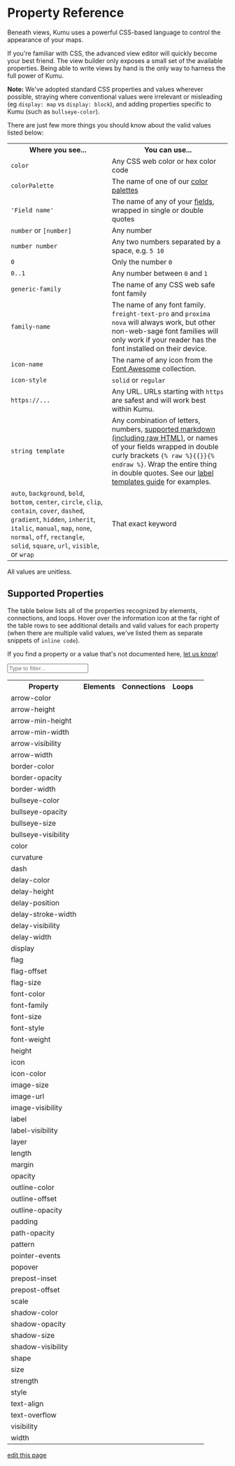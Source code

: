 # Property Reference

Beneath views, Kumu uses a powerful CSS-based language to control the appearance of your maps.

If you're familiar with CSS, the advanced view editor will quickly
become your best friend.  The view builder only exposes a small set
of the available properties.  Being able to write views by hand is
the only way to harness the full power of Kumu.

**Note:** We've adopted standard CSS properties and values wherever possible, straying where
conventional values were irrelevant or misleading (eg `display: map` vs `display: block`),
and adding properties specific to Kumu (such as `bullseye-color`).

There are just few more things you should know about the valid values listed below:

<table class="table border-bottom">
  <tbody>
    <tr>
      <th>Where you see...</th>
      <th>You can use...</th>
    </tr>
    <tr>
      <td><code>color</code></td>
      <td>Any CSS web color or hex color code</td>
    </tr>
    <tr>
      <td><code>colorPalette</code></td>
      <td>The name of one of our <a href="/guides/color-reference.html">color palettes</a></td>
    </tr>
    <tr>
      <td><code>'Field name'</code></td>
      <td>The name of any of your <a href="/guides/fields.html">fields</a>, wrapped in single or double quotes</td>
    </tr>
    <tr>
      <td><code>number</code> or <code>[number]</code></td>
      <td>Any number</td>
    </tr>
    <tr>
      <td><code>number number</code></td>
      <td>Any two numbers separated by a space, e.g. <code>5 10</code></td>
    </tr>
    <tr>
      <td><code>0</code></td>
      <td>Only the number <code>0</code></td>
    </tr>
    <tr>
      <td><code>0..1</code></td>
      <td>Any number between <code>0</code> and <code>1</code></td>
    </tr>
    <tr>
      <td><code>generic-family</code></td>
      <td>The name of any CSS web safe font family</td>
    </tr>
    <tr>
      <td><code>family-name</code></td>
      <td>The name of any font family. <code>freight-text-pro</code> and <code>proxima nova</code> will always work, but other non-web-sage font families will only work if your reader has the font installed on their device.</td>
    </tr>
    <tr>
      <td><code>icon-name</code></td>
      <td>The name of any icon from the <a href="https://fontawesome.com/icons">Font Awesome</a> collection.</td>
    </tr>
    <tr>
      <td><code>icon-style</code></td>
      <td><code>solid</code> or <code>regular</code></td>
    </tr>
    <tr>
      <td><code>https://...</code></td>
      <td>Any URL. URLs starting with <code>https</code> are safest and will work best within Kumu.</td>
    </tr>
    <tr>
      <td><code>string template</code></td>
      <td>Any combination of letters, numbers, <a href="/guides/markdown.html">supported markdown (including raw HTML)</a>, or names of your fields wrapped in double curly brackets <code>{% raw %}{{}}{% endraw %}</code>. Wrap the entire thing in double quotes. See our <a href="/guides/label-templates.html">label templates guide</a> for examples.</td>
    </tr>
    <tr>
      <td><code>auto</code>, <code>background</code>, <code>bold</code>, <code>bottom</code>, <code>center</code>, <code>circle</code>, <code>clip</code>, <code>contain</code>, <code>cover</code>, <code>dashed</code>, <code>gradient</code>, <code>hidden</code>, <code>inherit</code>, <code>italic</code>, <code>manual</code>, <code>map</code>, <code>none</code>, <code>normal</code>, <code>off</code>, <code>rectangle</code>, <code>solid</code>, <code>square</code>, <code>url</code>, <code>visible</code>, or <code>wrap</code></td>
      <td>That exact keyword</td>
    </tr>
  </tbody>
</table>

All values are unitless.

## Supported Properties

The table below lists all of the properties recognized by elements, connections, and loops. Hover over the information icon <i class="fa fa-info-circle" data-placement="left" data-html="true" title="I ❤︎ information!"></i> at the far right of the table rows to see additional details and valid values for each property (when there are multiple valid values, we've listed them as separate snippets of `inline code`).

If you find a property or a value that's not documented here, [let us know](mailto:support@kumu.io)!


<input type="text" id="search-box" class="search-box" onkeyup="searchProperties()" placeholder="Type to filter..." />

<table id="search-table" class="property-reference table borderless">
  <tbody>
      <tr>
        <th class="text-left">Property</th>
        <th class="text-center">Elements</th>
        <th class="text-center">Connections</th>
        <th class="text-center">Loops</th>
        <th class="text-center"></th>
      </tr>
      <tr>
        <td>arrow-color</td>
        <td></td>
        <td><i class="fa fa-check"></i></td>
        <td></td>
        <td><i class="fa fa-info-circle" data-placement="left" data-html="true" title="Override the arrow color for a connection.
    <br><code>color</code>
    "</i></td>
      </tr>
      <tr>
        <td>arrow-height</td>
        <td></td>
        <td><i class="fa fa-check"></i></td>
        <td></td>
        <td><i class="fa fa-info-circle" data-placement="left" data-html="true" title="Used in combination with <code>arrow-min-height</code> to set arrow height.
    <br><code>number</code>
    "</i></td>
      </tr>
      <tr>
        <td>arrow-min-height</td>
        <td></td>
        <td><i class="fa fa-check"></i></td>
        <td></td>
        <td><i class="fa fa-info-circle" data-placement="left" data-html="true" title="Used in combination with <code>arrow-height</code> to set arrow height.
    <br><code>0</code>
    "</i></td>
      </tr>
      <tr>
        <td>arrow-min-width</td>
        <td></td>
        <td><i class="fa fa-check"></i></td>
        <td></td>
        <td><i class="fa fa-info-circle" data-placement="left" data-html="true" title="Used in combination with <code>arrow-width</code> to set arrow width.
    <br><code>0</code>
    "</i></td>
      </tr>
      <tr>
        <td>arrow-visibility</td>
        <td></td>
        <td><i class="fa fa-check"></i></td>
        <td></td>
        <td><i class="fa fa-info-circle" data-placement="left" data-html="true" title="Controls arrow visibility for directed connections.
    <br><code>visible</code><br><code>hidden</code>
    "</i></td>
      </tr>
      <tr>
        <td>arrow-width</td>
        <td></td>
        <td><i class="fa fa-check"></i></td>
        <td></td>
        <td><i class="fa fa-info-circle" data-placement="left" data-html="true" title="Used in combination with <code>arrow-min-width</code> to set arrow width.
    <br><code>number</code>
    "</i></td>
      </tr>
      <tr>
        <td>border-color</td>
        <td><i class="fa fa-check"></i></td>
        <td><i class="fa fa-check"></i></td>
        <td></td>
        <td><i class="fa fa-info-circle" data-placement="left" data-html="true" title="Controls border color.
    <br><code>color</code>
    "</i></td>
      </tr>
      <tr>
        <td>border-opacity</td>
        <td><i class="fa fa-check"></i></td>
        <td><i class="fa fa-check"></i></td>
        <td></td>
        <td><i class="fa fa-info-circle" data-placement="left" data-html="true" title="Controls border opacity.
    <br><code>0..1</code>
    "</i></td>
      </tr>
      <tr>
        <td>border-width</td>
        <td><i class="fa fa-check"></i></td>
        <td><i class="fa fa-check"></i></td>
        <td></td>
        <td><i class="fa fa-info-circle" data-placement="left" data-html="true" title="Controls border width.
    <br><code>number</code>
    "</i></td>
      </tr>
      <tr>
        <td>bullseye-color</td>
        <td><i class="fa fa-check"></i></td>
        <td></td>
        <td></td>
        <td><i class="fa fa-info-circle" data-placement="left" data-html="true" title="Controls bullseye color.
    <br><code>color</code>
    "</i></td>
      </tr>
      <tr>
        <td>bullseye-opacity</td>
        <td><i class="fa fa-check"></i></td>
        <td></td>
        <td></td>
        <td><i class="fa fa-info-circle" data-placement="left" data-html="true" title="Controls bullseye opacity.
    <br><code>0..1</code>
    "</i></td>
      </tr>
      <tr>
        <td>bullseye-size</td>
        <td><i class="fa fa-check"></i></td>
        <td></td>
        <td></td>
        <td><i class="fa fa-info-circle" data-placement="left" data-html="true" title="Controls bullseye size.
    <br><code>0..1</code>
    "</i></td>
      </tr>
      <tr>
        <td>bullseye-visibility</td>
        <td><i class="fa fa-check"></i></td>
        <td></td>
        <td></td>
        <td><i class="fa fa-info-circle" data-placement="left" data-html="true" title="Controls bullseye visibility.
    <br><code>visible</code><br><code>hidden</code>
    "</i></td>
      </tr>
      <tr>
        <td>color</td>
        <td><i class="fa fa-check"></i></td>
        <td><i class="fa fa-check"></i></td>
        <td></td>
        <td><i class="fa fa-info-circle" data-placement="left" data-html="true" title="Controls shapes' color.
    <br><code>color</code><br><code>gradient(color, color)</code>
    "</i></td>
      </tr>
      <tr>
        <td>curvature</td>
        <td></td>
        <td><i class="fa fa-check"></i></td>
        <td></td>
        <td><i class="fa fa-info-circle" data-placement="left" data-html="true" title="Controls line curvature.
    <br><code>0..1</code>
    "</i></td>
      </tr>
      <tr>
        <td>dash</td>
        <td></td>
        <td><i class="fa fa-check"></i></td>
        <td></td>
        <td><i class="fa fa-info-circle" data-placement="left" data-html="true" title="Controls the length of connection dashes (first number) and the distance between them (second number).
    <br><code>number number</code>
    "</i></td>
      </tr>
      <tr>
        <td>delay-color</td>
        <td></td>
        <td><i class="fa fa-check"></i></td>
        <td></td>
        <td><i class="fa fa-info-circle" data-placement="left" data-html="true" title="Controls color of delay markings.
    <br><code>color</code><br><code>inherit</code>
    "</i></td>
      </tr>
      <tr>
        <td>delay-height</td>
        <td></td>
        <td><i class="fa fa-check"></i></td>
        <td></td>
        <td><i class="fa fa-info-circle" data-placement="left" data-html="true" title="Controls height of delay markings.
    <br><code>number</code>
    "</i></td>
      </tr>
      <tr>
        <td>delay-position</td>
        <td></td>
        <td><i class="fa fa-check"></i></td>
        <td></td>
        <td><i class="fa fa-info-circle" data-placement="left" data-html="true" title="Controls delay markings' position along the connection.
    <br><code>0..1</code>
    "</i></td>
      </tr>
      <tr>
        <td>delay-stroke-width</td>
        <td></td>
        <td><i class="fa fa-check"></i></td>
        <td></td>
        <td><i class="fa fa-info-circle" data-placement="left" data-html="true" title="Controls width of delay markings.
    <br><code>number</code>
    "</i></td>
      </tr>
      <tr>
        <td>delay-visibility</td>
        <td></td>
        <td><i class="fa fa-check"></i></td>
        <td></td>
        <td><i class="fa fa-info-circle" data-placement="left" data-html="true" title="Controls visibility of delay markings.
    <br><code>visible</code><br><code>hidden</code>
    "</i></td>
      </tr>
      <tr>
        <td>delay-width</td>
        <td></td>
        <td><i class="fa fa-check"></i></td>
        <td></td>
        <td><i class="fa fa-info-circle" data-placement="left" data-html="true" title="Controls space between delay markings.
    <br><code>number</code>
    "</i></td>
      </tr>
      <tr>
        <td>display</td>
        <td><i class="fa fa-check"></i></td>
        <td><i class="fa fa-check"></i></td>
        <td><i class="fa fa-check"></i></td>
        <td><i class="fa fa-info-circle" data-placement="left" data-html="true" title="Controls inclusion in the map. Hidden objects will be fully removed from the map.
    <br><code>map</code><br><code>none</code>
    "</i></td>
      </tr>
      <tr>
        <td>flag</td>
        <td><i class="fa fa-check"></i></td>
        <td></td>
        <td></td>
        <td><i class="fa fa-info-circle" data-placement="left" data-html="true" title="Defines field and color scale for flags.
    <br><code>'Field name' with colorPalette</code>
    "</i></td>
      </tr>
      <tr>
        <td>flag-offset</td>
        <td><i class="fa fa-check"></i></td>
        <td></td>
        <td></td>
        <td><i class="fa fa-info-circle" data-placement="left" data-html="true" title="Controls space between flags and their elements.
    <br><code>number</code>
    "</i></td>
      </tr>
      <tr>
        <td>flag-size</td>
        <td><i class="fa fa-check"></i></td>
        <td></td>
        <td></td>
        <td><i class="fa fa-info-circle" data-placement="left" data-html="true" title="Controls thickness of flags.
    <br><code>number</code>
    "</i></td>
      </tr>
      <tr>
        <td>font-color</td>
        <td><i class="fa fa-check"></i></td>
        <td><i class="fa fa-check"></i></td>
        <td><i class="fa fa-check"></i></td>
        <td><i class="fa fa-info-circle" data-placement="left" data-html="true" title="Controls label font color.
    <br><code>color</code>
    "</i></td>
      </tr>
      <tr>
        <td>font-family</td>
        <td><i class="fa fa-check"></i></td>
        <td><i class="fa fa-check"></i></td>
        <td><i class="fa fa-check"></i></td>
        <td><i class="fa fa-info-circle" data-placement="left" data-html="true" title="Controls label font family.
    <br><code>family-name</code><br><code>generic-family</code>
    "</i></td>
      </tr>
      <tr>
        <td>font-size</td>
        <td><i class="fa fa-check"></i></td>
        <td><i class="fa fa-check"></i></td>
        <td><i class="fa fa-check"></i></td>
        <td><i class="fa fa-info-circle" data-placement="left" data-html="true" title="Controls label font size.
    <br><code>number</code>
    "</i></td>
      </tr>
      <tr>
        <td>font-style</td>
        <td><i class="fa fa-check"></i></td>
        <td><i class="fa fa-check"></i></td>
        <td><i class="fa fa-check"></i></td>
        <td><i class="fa fa-info-circle" data-placement="left" data-html="true" title="Controls label style.
    <br><code>normal</code><br><code>italic</code>
    "</i></td>
      </tr>
      <tr>
        <td>font-weight</td>
        <td><i class="fa fa-check"></i></td>
        <td><i class="fa fa-check"></i></td>
        <td><i class="fa fa-check"></i></td>
        <td><i class="fa fa-info-circle" data-placement="left" data-html="true" title="Controls label font weight.
    <br><code>normal</code><br><code>bold</code>
    "</i></td>
      </tr>
      <tr>
        <td>height</td>
        <td><i class="fa fa-check"></i></td>
        <td></td>
        <td></td>
        <td><i class="fa fa-info-circle" data-placement="left" data-html="true" title="Controls height of elements that are squares and/or rectangles.
    <br><code>auto</code><br><code>number</code>
    "</i></td>
      </tr>
      <tr>
        <td>icon</td>
        <td><i class="fa fa-check"></i></td>
        <td></td>
        <td></td>
        <td><i class="fa fa-info-circle" data-placement="left" data-html="true" title="Adds an icon as the item's image.
    <br><code>icon-name</code><br><code>icon-name icon-style</code><br><code>off</code>
    "</i></td>
      </tr>
      <tr>
        <td>icon-color</td>
        <td><i class="fa fa-check"></i></td>
        <td></td>
        <td></td>
        <td><i class="fa fa-info-circle" data-placement="left" data-html="true" title="Controls the icon color.
    <br><code>color</code>
    "</i></td>
      </tr>
      <tr>
        <td>image-size</td>
        <td><i class="fa fa-check"></i></td>
        <td></td>
        <td></td>
        <td><i class="fa fa-info-circle" data-placement="left" data-html="true" title="Controls image size.
    <br><code>cover</code><br><code>contain</code>
    "</i></td>
      </tr>
      <tr>
        <td>image-url</td>
        <td><i class="fa fa-check"></i></td>
        <td></td>
        <td></td>
        <td><i class="fa fa-info-circle" data-placement="left" data-html="true" title="Provides source url of image.
    <br><code>url(http://...)</code>
    "</i></td>
      </tr>
      <tr>
        <td>image-visibility</td>
        <td><i class="fa fa-check"></i></td>
        <td></td>
        <td></td>
        <td><i class="fa fa-info-circle" data-placement="left" data-html="true" title="Controls image visibility
    <br><code>visible</code><br><code>hidden</code>
    "</i></td>
      </tr>
      <tr>
        <td>label</td>
        <td><i class="fa fa-check"></i></td>
        <td><i class="fa fa-check"></i></td>
        <td><i class="fa fa-check"></i></td>
        <td><i class="fa fa-info-circle" data-placement="left" data-html="true" title="Replaces the default label with a label template.
    <br><code>none</code><br><code>string template</code>
    "</i></td>
      </tr>
      <tr>
        <td>label-visibility</td>
        <td><i class="fa fa-check"></i></td>
        <td><i class="fa fa-check"></i></td>
        <td><i class="fa fa-check"></i></td>
        <td><i class="fa fa-info-circle" data-placement="left" data-html="true" title="Controls label visibility for all types.
    <br><code>visible</code><br><code>hidden</code>
    "</i></td>
      </tr>
      <tr>
        <td>layer</td>
        <td><i class="fa fa-check"></i></td>
        <td><i class="fa fa-check"></i></td>
        <td><i class="fa fa-check"></i></td>
        <td><i class="fa fa-info-circle" data-placement="left" data-html="true" title="Controls whether an item is in the foreground or background.
    <br><code>auto</code><br><code>background</code>
    "</i></td>
      </tr>
      <tr>
        <td>length</td>
        <td></td>
        <td><i class="fa fa-check"></i></td>
        <td></td>
        <td><i class="fa fa-info-circle" data-placement="left" data-html="true" title="Controls connection resting length.
    <br><code>number</code>
    "</i></td>
      </tr>
      <tr>
        <td>margin</td>
        <td><i class="fa fa-check"></i></td>
        <td></td>
        <td></td>
        <td><i class="fa fa-info-circle" data-placement="left" data-html="true" title="Controls amount of space between the border of an element and its connections.
    <br><code>number</code><br><code>none</code>
    "</i></td>
      </tr>
      <tr>
        <td>opacity</td>
        <td><i class="fa fa-check"></i></td>
        <td></td>
        <td><i class="fa fa-check"></i></td>
        <td><i class="fa fa-info-circle" data-placement="left" data-html="true" title="Controls loop label opacity and element opacity.
    <br><code>0..1</code>
    "</i></td>
      </tr>
      <tr>
        <td>outline-color</td>
        <td><i class="fa fa-check"></i></td>
        <td></td>
        <td></td>
        <td><i class="fa fa-info-circle" data-placement="left" data-html="true" title="Controls the color of selected elements' outlines.
    <br><code>color</code>
    "</i></td>
      </tr>
      <tr>
        <td>outline-offset</td>
        <td><i class="fa fa-check"></i></td>
        <td></td>
        <td></td>
        <td><i class="fa fa-info-circle" data-placement="left" data-html="true" title="Controls the distance between selected elements and their outlines.
    <br><code>number</code>
    "</i></td>
      </tr>
      <tr>
        <td>outline-opacity</td>
        <td><i class="fa fa-check"></i></td>
        <td></td>
        <td></td>
        <td><i class="fa fa-info-circle" data-placement="left" data-html="true" title="Controls the opacity of selected elements' outlines.
    <br><code>0..1</code>
    "</i></td>
      </tr>
      <tr>
        <td>padding</td>
        <td><i class="fa fa-check"></i></td>
        <td></td>
        <td></td>
        <td><i class="fa fa-info-circle" data-placement="left" data-html="true" title="Controls amount of space between the border of an element and its contents (image or bullseye).
    <br><code>number</code>
    "</i></td>
      </tr>
      <tr>
        <td>path-opacity</td>
        <td></td>
        <td><i class="fa fa-check"></i></td>
        <td></td>
        <td><i class="fa fa-info-circle" data-placement="left" data-html="true" title="Controls connection opacity.
    <br><code>0..1</code>
    "</i></td>
      </tr>
      <tr>
        <td>pattern</td>
        <td></td>
        <td><i class="fa fa-check"></i></td>
        <td></td>
        <td><i class="fa fa-info-circle" data-placement="left" data-html="true" title="Controls connection pattern. Equivalent of style.
    <br><code>solid</code><br><code>dashed</code>
    "</i></td>
      </tr>
      <tr>
        <td>pointer-events</td>
        <td><i class="fa fa-check"></i></td>
        <td><i class="fa fa-check"></i></td>
        <td><i class="fa fa-check"></i></td>
        <td><i class="fa fa-info-circle" data-placement="left" data-html="true" title="Controls whether or not an item can be clicked.
    <br><code>auto</code><br><code>none</code>
    "</i></td>
      </tr>
      <tr>
        <td>popover</td>
        <td><i class="fa fa-check"></i></td>
        <td><i class="fa fa-check"></i></td>
        <td><i class="fa fa-check"></i></td>
        <td><i class="fa fa-info-circle" data-placement="left" data-html="true" title="Sets the popover content
    <br><code>none</code><br><code>string template</code>
    "</i></td>
      </tr>
      <tr>
        <td>prepost-inset</td>
        <td></td>
        <td><i class="fa fa-check"></i></td>
        <td></td>
        <td><i class="fa fa-info-circle" data-placement="left" data-html="true" title="Controls the inset of pre-labels and post-labels.
    <br><code>number</code>
    "</i></td>
      </tr>
      <tr>
        <td>prepost-offset</td>
        <td></td>
        <td><i class="fa fa-check"></i></td>
        <td></td>
        <td><i class="fa fa-info-circle" data-placement="left" data-html="true" title="Controls the offset of pre-labels and post-labels.
    <br><code>number</code>
    "</i></td>
      </tr>
      <tr>
        <td>scale</td>
        <td><i class="fa fa-check"></i></td>
        <td><i class="fa fa-check"></i></td>
        <td></td>
        <td><i class="fa fa-info-circle" data-placement="left" data-html="true" title="Controls element and connection scale (multiple of base size).
    <br><code>number</code>
    "</i></td>
      </tr>
      <tr>
        <td>shadow-color</td>
        <td><i class="fa fa-check"></i></td>
        <td></td>
        <td></td>
        <td><i class="fa fa-info-circle" data-placement="left" data-html="true" title="Controls shadow color.
    <br><code>color</code>
    "</i></td>
      </tr>
      <tr>
        <td>shadow-opacity</td>
        <td><i class="fa fa-check"></i></td>
        <td></td>
        <td></td>
        <td><i class="fa fa-info-circle" data-placement="left" data-html="true" title="Controls shadow opacity.
    <br><code>0..1</code>
    "</i></td>
      </tr>
      <tr>
        <td>shadow-size</td>
        <td><i class="fa fa-check"></i></td>
        <td></td>
        <td></td>
        <td><i class="fa fa-info-circle" data-placement="left" data-html="true" title="Controls shadow size.
    <br><code>1..5</code>
    "</i></td>
      </tr>
      <tr>
        <td>shadow-visibility</td>
        <td><i class="fa fa-check"></i></td>
        <td></td>
        <td></td>
        <td><i class="fa fa-info-circle" data-placement="left" data-html="true" title="Controls shadow visibility
    <br><code>visible</code><br><code>hidden</code>
    "</i></td>
      </tr>
      <tr>
        <td>shape</td>
        <td><i class="fa fa-check"></i></td>
        <td></td>
        <td></td>
        <td><i class="fa fa-info-circle" data-placement="left" data-html="true" title="Controls shape.
    <br><code>circle</code><br><code>square</code><br><code>rectangle</code>
    "</i></td>
      </tr>
      <tr>
        <td>size</td>
        <td><i class="fa fa-check"></i></td>
        <td><i class="fa fa-check"></i></td>
        <td></td>
        <td><i class="fa fa-info-circle" data-placement="left" data-html="true" title="Controls base size.
    <br><code>number</code>
    "</i></td>
      </tr>
      <tr>
        <td>strength</td>
        <td></td>
        <td><i class="fa fa-check"></i></td>
        <td></td>
        <td><i class="fa fa-info-circle" data-placement="left" data-html="true" title="Controls connection strength.
    <br><code>0..1</code>
    "</i></td>
      </tr>
      <tr>
        <td>style</td>
        <td></td>
        <td><i class="fa fa-check"></i></td>
        <td></td>
        <td><i class="fa fa-info-circle" data-placement="left" data-html="true" title="Controls connection style. Equivalent of pattern.
    <br><code>solid</code><br><code>dashed</code>
    "</i></td>
      </tr>
      <tr>
        <td>text-align</td>
        <td><i class="fa fa-check"></i></td>
        <td></td>
        <td></td>
        <td><i class="fa fa-info-circle" data-placement="left" data-html="true" title="Controls alignment of element labels.
    <br><code>bottom</code><br><code>center</code>
    "</i></td>
      </tr>
      <tr>
        <td>text-overflow</td>
        <td><i class="fa fa-check"></i></td>
        <td><i class="fa fa-check"></i></td>
        <td><i class="fa fa-check"></i></td>
        <td><i class="fa fa-info-circle" data-placement="left" data-html="true" title="Controls text wrapping and truncating.
    <br><code>off</code><br><code>auto</code><br><code>auto [number]</code><br><code>manual</code><br><code>wrap [number]</code><br><code>clip</code><br><code>clip [number]</code>
    "</i></td>
      </tr>
      <tr>
        <td>visibility</td>
        <td><i class="fa fa-check"></i></td>
        <td><i class="fa fa-check"></i></td>
        <td><i class="fa fa-check"></i></td>
        <td><i class="fa fa-info-circle" data-placement="left" data-html="true" title="Controls visibility. Hidden objects will still affect layout and metrics.
    <br><code>visible</code><br><code>hidden</code>
    "</i></td>
      </tr>
      <tr>
        <td>width</td>
        <td><i class="fa fa-check"></i></td>
        <td></td>
        <td></td>
        <td><i class="fa fa-info-circle" data-placement="left" data-html="true" title="Controls width of elements that are squares and/or rectangles.
    <br><code>auto</code><br><code>number</code>
    "</i></td>
      </tr>
  </tbody>
</table>

<script type="text/javascript">

function searchProperties() {
    let searchBox = document.querySelector("#search-box"),
        searchTerm = searchBox.value.toLowerCase(),
        table = document.querySelector("#search-table"),
        rows = table.querySelectorAll("tr"),
        i;

    for(i = 1; i < rows.length; i++) {
        let nameCell = rows[i].querySelector("td"),
            infoCell = rows[i].querySelector("td:last-child"),

            name = nameCell.textContent,
            info = infoCell.querySelector('i').dataset.originalTitle,

            textToSearch = `${name.toLowerCase()} ${info.toLowerCase()}`;

        if(textToSearch.indexOf(searchTerm) > -1) {
            rows[i].style.display = "table-row";
        } else {
            rows[i].style.display = "none";
        }
    }
}

</script>

<span class="edit-link"><a href="https://github.com/kumu/docs/blob/master/guides/property-reference.md" target="_blank"><i class="fa fa-github"></i> edit this page</a></span>
